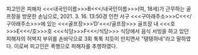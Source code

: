 피고인은 피해자 <<<내국인이름>>>B<<</내국인이름>>>(여, 18세)가 근무하는 골프장을 방문한 손님으로, 2021. 3. 16. 13:50경 인천 서구 <<<구아래주소>>>C<<</구아래주소>>>에 있는 <<<골프장>>>‘D'<<</골프장>>> 골프장 내 <<<호>>>E<<</호>>>호 <<<식당>>>F<<</식당>>> 식당에서 음식 서빙을 하고 있던 피해자의 허벅지 부위를 손바닥으로 3회 툭툭 치듯이 만지면서 "탱탱하네"라고 말하였다. 이로써 피고인은 폭행으로 피해자를 추행하였다.
